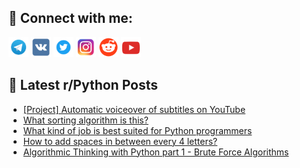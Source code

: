 ## 🔎 Connect with me:
[<img src="https://github.com/bullbesh/bullbesh/blob/main/images/Telegram.png" width="32" height="32" />](https://t.me/bullbesh)
[<img src="https://github.com/bullbesh/bullbesh/blob/main/images/VK.png" width="32" height="32" />](https://vk.com/bullbesh)
[<img src="https://github.com/bullbesh/bullbesh/blob/main/images/Twitter.png" width="32" height="32" />](https://twitter.com/bullbesh1)
[<img src="https://github.com/bullbesh/bullbesh/blob/main/images/Instagram.png" width="32" height="32" />](https://www.instagram.com/bullbesh)
[<img src="https://github.com/bullbesh/bullbesh/blob/main/images/Reddit.png" width="32" height="32" />](https://www.reddit.com/user/bullbesh)
[<img src="https://github.com/bullbesh/bullbesh/blob/main/images/YouTube.png" width="32" height="32" />](https://www.youtube.com/channel/UCtfjRs6uzgq5mfm8S06WTcg)

## 📕 Latest r/Python Posts
<!-- BLOG-POST-LIST:START -->
- [[Project] Automatic voiceover of subtitles on YouTube](https://www.reddit.com/r/Python/comments/xuhe58/project_automatic_voiceover_of_subtitles_on/)
- [What sorting algorithm is this?](https://www.reddit.com/r/Python/comments/xuggr4/what_sorting_algorithm_is_this/)
- [What kind of job is best suited for Python programmers](https://www.reddit.com/r/Python/comments/xug6b3/what_kind_of_job_is_best_suited_for_python/)
- [How to add spaces in between every 4 letters?](https://www.reddit.com/r/Python/comments/xufoyw/how_to_add_spaces_in_between_every_4_letters/)
- [Algorithmic Thinking with Python part 1 - Brute Force Algorithms](https://www.reddit.com/r/Python/comments/xue742/algorithmic_thinking_with_python_part_1_brute/)
<!-- BLOG-POST-LIST:END -->
